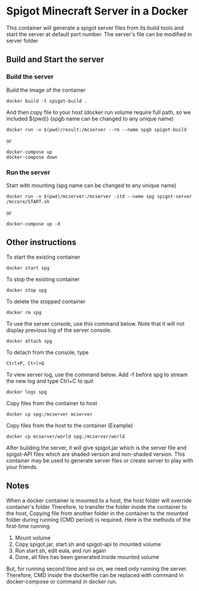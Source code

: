 # Spigot Minecraft Server in a Docker

This container will generate a spigot server files from its build tools and start the server at default port number. The server's file can be modified in server folder

## Build and Start the server

### Build the server
Build the image of the container
```
docker build -t spigot-build .
```
And then copy file to your host (docker run volume require full path, so we included $(pwd)) (spgb name can be changed to any unique name)
```
docker run -v $(pwd)/result:/mcserver --rm --name spgb spigot-build
```
or
```
docker-compose up
docker-compose down
```

### Run the server
Start with mounting (spg name can be changed to any unique name)
```
docker run -v $(pwd)/mcserver:/mcserver -itd --name spg spigot-server /mccore/START.sh
```
or
```
docker-compose up -d
```

## Other instructions
To start the existing container
```
docker start spg
```
To stop the existing container
```
docker stop spg
```
To delete the stopped container
```
docker rm spg
```
To use the server console, use this command below. Note that it will not display previous log of the server console.
```
docker attach spg
```
To detach from the console, type
```
Ctrl+P, Ctrl+Q
```
To view server log, use the command below. Add -f before spg to stream the new log and type Ctrl+C to quit
```
docker logs spg
```
Copy files from the container to host
```
docker cp spg:/mcserver mcserver
```
Copy files from the host to the container (Example)
```
docker cp mcserver/world spg:/mcserver/world
```
After building the server, it will give spigot.jar which is the server file and spigot-API files which are shaded version and non-shaded version. This container may be used to generate server files or create server to play with your friends.

## Notes

When a docker container is mounted to a host, the host folder will override container's folder Therefore, to transfer the folder inside the container to the host, Copying file from another folder in the container to the mounted folder during running (CMD period) is required. Here is the methods of the first-time running.

1. Mount volume
2. Copy spigot.jar, start.sh and spigot-api to mounted volume
3. Run start.sh, edit eula, and run again
4. Done, all files has been generated inside mounted volume

But, for running second time and so on, we need only running the server. Therefore, CMD inside the dockerfile can be replaced with command in docker-compose or command in docker run.
